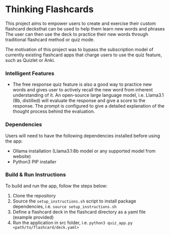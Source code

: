 # Thinking Flashcards

This project aims to empower users to create and exercise their custom flashcard decksthat can be used to help them learn new words and phrases The user can then use the deck to practice their new words through traditional flashcard method or quiz mode.

The motivation of this project was to bypass the subscription model of currently existing flashcard apps that charge users to use the quiz feature, such as Quizlet or Anki.

### Intelligent Features

- The free response quiz feature is also a good way to practice new words and gives user to actively recall the new word from inherent understanding of it. An open-source large language model, i.e. Llama3.1 (8b, distilled) will evaluate the response and give a score to the response. The prompt is configured to give a detailed explanation of the thought process behind the evaluation.

### Dependencies
Users will need to have the following dependencies installed before using the app:
- Ollama installation (Llama3.1:8b model or any supported model from website)
- Python3 PIP installer

### Build & Run Instructions
To build and run the app, follow the steps below:
1. Clone the repository
2. Source the ```setup_instructions.sh``` script to install package dependencies, i.e. ```source setup_instructions.sh```
3. Define a flashcard deck in the flashcard directory as a yaml file (example provided)
4. Run the application in src folder, i.e. ```python3 quiz_app.py <path/to/flashcard/deck.yaml>```